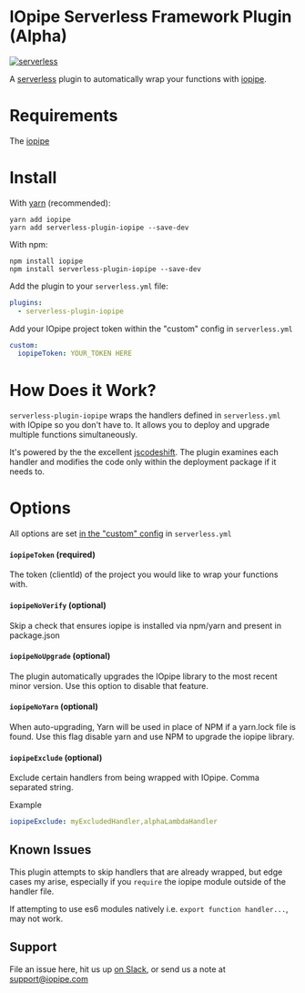 # IOpipe Serverless Framework Plugin (Alpha)

[![serverless](http://public.serverless.com/badges/v3.svg)](http://www.serverless.com)

A [serverless](http://www.serverless.com) plugin to automatically wrap your functions with [iopipe](https://iopipe.com).

# Requirements
The [iopipe](https://github.com/iopipe/iopipe)

# Install
With [yarn](https://yarnpkg.com) (recommended):
```
yarn add iopipe
yarn add serverless-plugin-iopipe --save-dev
```

With npm:
```
npm install iopipe
npm install serverless-plugin-iopipe --save-dev
```


Add the plugin to your `serverless.yml` file:
```yaml
plugins:
  - serverless-plugin-iopipe
```

Add your IOpipe project token within the "custom" config in `serverless.yml`
```yaml
custom:
  iopipeToken: YOUR_TOKEN HERE
```

# How Does it Work?
`serverless-plugin-iopipe` wraps the handlers defined in `serverless.yml` with IOpipe so you don't have to. It allows you to deploy and upgrade multiple functions simultaneously.

It's powered by the the excellent [jscodeshift](https://github.com/facebook/jscodeshift). The plugin examines each handler and modifies the code only within the deployment package if it needs to.

# Options
All options are set [in the "custom" config](https://serverless.com/framework/docs/providers/aws/guide/plugins#installing-plugins) in `serverless.yml`

#### `iopipeToken` (required)

The token (clientId) of the project you would like to wrap your functions with.

#### `iopipeNoVerify` (optional)

Skip a check that ensures iopipe is installed via npm/yarn and present in package.json

#### `iopipeNoUpgrade` (optional)

The plugin automatically upgrades the IOpipe library to the most recent minor version. Use this option to disable that feature.

#### `iopipeNoYarn` (optional)

When auto-upgrading, Yarn will be used in place of NPM if a yarn.lock file is found. Use this flag disable yarn and use NPM to upgrade the iopipe library.

#### `iopipeExclude` (optional)

Exclude certain handlers from being wrapped with IOpipe. Comma separated string.

Example
```yaml
iopipeExclude: myExcludedHandler,alphaLambdaHandler
```

## Known Issues
This plugin attempts to skip handlers that are already wrapped, but edge cases my arise, especially if you `require` the iopipe module outside of the handler file.

If attempting to use es6 modules natively i.e. `export function handler...`, may not work.

## Support
File an issue here, hit us up [on Slack](https://iopipe.now.sh/), or send us a note at [support@iopipe.com](mailto:support@iopipe.com)
